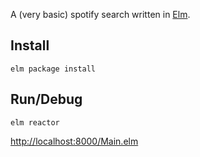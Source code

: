 A (very basic) spotify search written in [Elm](http://elm-lang.org/).

## Install

```
elm package install
```

## Run/Debug

```
elm reactor
```

[http://localhost:8000/Main.elm](http://localhost:8000/Main.elm)
